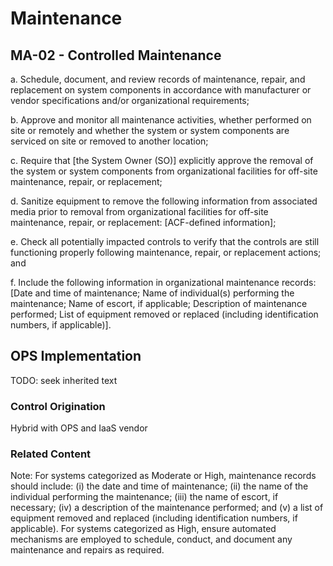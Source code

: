 # Maintenance
## MA-02 - Controlled Maintenance

a. Schedule, document, and review records of maintenance, repair, and replacement on system components in accordance with manufacturer or vendor specifications and/or organizational requirements;

b. Approve and monitor all maintenance activities, whether performed on site or remotely and whether the system or system components are serviced on site or removed to another location;

c. Require that [the System Owner (SO)] explicitly approve the removal of the system or system components from organizational facilities for off-site maintenance, repair, or replacement;

d. Sanitize equipment to remove the following information from associated media prior to removal from organizational facilities for off-site maintenance, repair, or replacement: [ACF-defined information];

e. Check all potentially impacted controls to verify that the controls are still functioning properly following maintenance, repair, or replacement actions; and

f. Include the following information in organizational maintenance records: [Date and time of maintenance; Name of individual(s) performing the maintenance; Name of escort, if applicable; Description of maintenance performed; List of equipment removed or replaced (including identification numbers, if applicable)].

## OPS Implementation

TODO: seek inherited text

### Control Origination

Hybrid with OPS and IaaS vendor

### Related Content
Note: For systems categorized as Moderate or High, maintenance records should include: (i) the date and time of maintenance; (ii) the name of the individual performing the maintenance; (iii) the name of escort, if necessary; (iv) a description of the maintenance performed; and (v) a list of equipment removed and replaced (including identification numbers, if applicable). For systems categorized as High, ensure automated mechanisms are employed to schedule, conduct, and document any maintenance and repairs as required.
